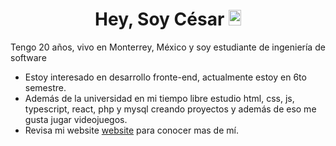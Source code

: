 <h1 align="center">Hey, Soy César <img width="20px" height="25px" src="https://em-content.zobj.net/source/noto-emoji-animations/344/waving-hand_medium-light-skin-tone_1f44b-1f3fc_1f3fc.gif"></h1>

Tengo 20 años, vivo en Monterrey, México y soy estudiante de ingeniería de software

- Estoy interesado en desarrollo fronte-end, actualmente estoy en 6to semestre.
- Además de la universidad en mi tiempo libre estudio html, css, js, typescript, react, php y mysql creando proyectos y además de eso me gusta jugar videojuegos.
- Revisa mi <a src="https://cgamcs.vercel.app" target="_blank">website</a> [website](https://cgamcs.vercel.app/) para conocer mas de mí.
